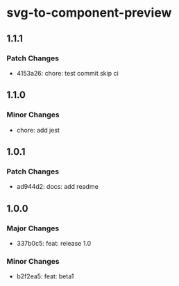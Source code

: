 # svg-to-component-preview

## 1.1.1

### Patch Changes

-   4153a26: chore: test commit skip ci

## 1.1.0

### Minor Changes

-   chore: add jest

## 1.0.1

### Patch Changes

-   ad944d2: docs: add readme

## 1.0.0

### Major Changes

-   337b0c5: feat: release 1.0

### Minor Changes

-   b2f2ea5: feat: beta1
